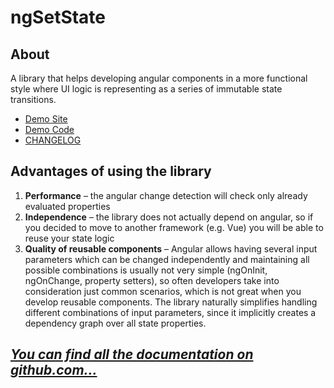 # ngSetState

## About

A library that helps developing angular components in a more functional style where UI logic is representing as a series of immutable state transitions.

* [Demo Site](https://0x1000000.github.io/ngSetState/)
* [Demo Code](https://github.com/0x1000000/ngSetState/tree/master/demo/src/app)
* [CHANGELOG](https://github.com/0x1000000/ngSetState/blob/master/CHANGELOG.md)

## Advantages of using the library

1. __Performance__ – the angular change detection will check only already evaluated properties 
2. __Independence__ – the library does not actually depend on angular, so if you decided to move to another framework (e.g. Vue) you will be able to reuse your state logic
3. __Quality of reusable components__ – Angular allows having several input parameters which can be changed independently and maintaining all possible combinations is usually not very simple (ngOnInit, ngOnChange, property setters), so often developers take into consideration just common scenarios, which is not great when you develop reusable components. The library naturally simplifies handling different combinations of input parameters, since it implicitly creates a dependency graph over all state properties.

## [_You can find all the documentation on github.com..._](https://github.com/0x1000000/ngSetState/blob/master/README.md)